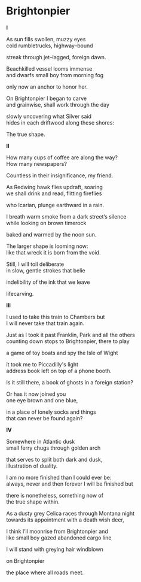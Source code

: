 # Brightonpier

**I**

As sun fills swollen, muzzy eyes  
cold rumbletrucks, highway–bound

streak through jet–lagged, foreign dawn.

Beachkilled vessel looms immense  
and dwarfs small boy from morning fog

only now an anchor to honor her.

On Brightonpier I began to carve  
and grainwise, shall work through the day  

slowly uncovering what Silver said  
hides in each driftwood along these shores:  

The true shape.

**II**

How many cups of coffee are along the way?  
How many newspapers?

Countless in their insignificance, my friend.

As  Redwing hawk flies updraft, soaring  
we shall drink and read, flitting fireflies

who Icarian, plunge earthward in a rain.

I breath warm smoke from a dark street’s silence  
while looking on brown timerock

baked and warmed by the noon sun.

The larger shape is looming now:  
like that wreck it is born from the void.

Still, I will toil deliberate  
in slow, gentle strokes that belie

indelibility of the ink that we leave
  
lifecarving.

**III**

I used to take this train to Chambers but  
I will never take that train again.

Just as I took it past Franklin, Park and all the others  
counting down stops to Brightonpier, there to play

a game of toy boats and spy the Isle of Wight

it took me to Piccadilly's light  
address book left on top of a phone booth.

Is it still there, a book of ghosts in a foreign station?

Or has it now joined you  
one eye brown and one blue,

in a place of lonely socks and things  
that can never be found again?

**IV**

Somewhere in Atlantic dusk  
small ferry chugs through golden arch

that serves to split both dark and dusk,  
illustration of duality.

I am no more finished than I could ever be:  
always, never and then forever I will be finished but

there is nonetheless, something now of  
the true shape within.

As a dusty grey Celica races through Montana night  
towards its appointment with a death wish deer,

I think I’ll moonrise from Brightonpier and  
like small boy gazed abandoned cargo line

I will stand with greying hair windblown  

on Brightonpier
  
the place where all roads meet.
